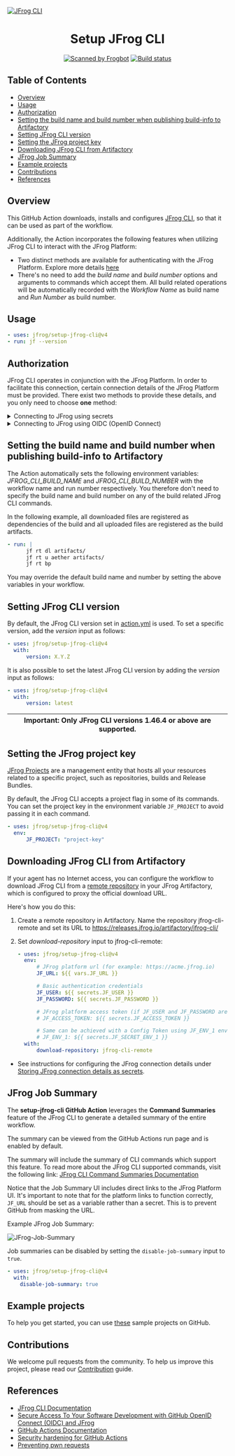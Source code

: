 [![JFrog CLI](images/readme_image.png)](#readme)

<div align="center">

# Setup JFrog CLI

[![Scanned by Frogbot](https://raw.github.com/jfrog/frogbot/master/images/frogbot-badge.svg)](https://github.com/jfrog/frogbot#readme)
[![Build status](https://github.com/jfrog/setup-jfrog-cli/workflows/Test/badge.svg)](https://github.com/jfrog/setup-jfrog-cli/actions)

</div>

## Table of Contents

-   [Overview](#overview)
-   [Usage](#usage)
-   [Authorization](#authorization)
-   [Setting the build name and build number when publishing build-info to Artifactory](#setting-the-build-name-and-build-number-when-publishing-build-info-to-artifactory)
-   [Setting JFrog CLI version](#setting-jfrog-cli-version)
-   [Setting the JFrog project key](#setting-the-jfrog-project-key)
-   [Downloading JFrog CLI from Artifactory](#downloading-jfrog-cli-from-artifactory)
-   [JFrog Job Summary](#jfrog-job-summary)
-   [Example projects](#example-projects)
-   [Contributions](#contributions)
-   [References](#references)

## Overview

This GitHub Action downloads, installs and configures [JFrog CLI](https://docs.jfrog-applications.jfrog.io/jfrog-applications/jfrog-cli), so that it can be used as part of the workflow.

Additionally, the Action incorporates the following features when utilizing JFrog CLI to interact with the JFrog Platform:

-   Two distinct methods are available for authenticating with the JFrog Platform. Explore more details [here](#authorization)
-   There's no need to add the _build name_ and _build number_ options and arguments to commands which accept them.
    All build related operations will be automatically recorded with the _Workflow Name_ as build name and _Run Number_ as build number.

## Usage

```yml
- uses: jfrog/setup-jfrog-cli@v4
- run: jf --version
```

## Authorization

JFrog CLI operates in conjunction with the JFrog Platform. In order to facilitate this connection, certain connection details of the JFrog Platform must be provided.
There exist two methods to provide these details, and you only need to choose **one** method:

<details>
    <summary>Connecting to JFrog using secrets</summary>
    
### General
You can choose one of the following two methods to set the connection details to the JFrog Platform as secrets:

-   [Storing the connection details using separate environment variables](#storing-the-connection-details-using-separate-environment-variables)
-   [Storing the connection details using single Config Token](#storing-the-connection-details-using-single-config-token)

### Storing the connection details using separate environment variables

The connection details of the JFrog platform used by JFrog CLI can be stored as secrets.
You can use one of the following two methods to define and store the JFrog Platform connection details as secrets.

You can set the connection details to your JFrog Platform by using one of the following environment variables combinations:

1. JF_URL (no authentication)
2. JF_URL + JF_USER + JF_PASSWORD (basic authentication)
3. JF_URL + JF_ACCESS_TOKEN (authentication using a JFrog Access Token)

You can use these environment variables in your workflow as follows:

```yml
- uses: jfrog/setup-jfrog-cli@v4
  env:
    # JFrog platform url (for example: https://acme.jfrog.io)
    JF_URL: ${{ vars.JF_URL }}

    # Basic authentication credentials
    JF_USER: ${{ secrets.JF_USER }}
    JF_PASSWORD: ${{ secrets.JF_PASSWORD }}
    or
    # JFrog Platform access token
    JF_ACCESS_TOKEN: ${{ secrets.JF_ACCESS_TOKEN }}
- run: |
    jf rt ping
```

| Important: If both Config Token(`JF_ENV_*`) and separate environment variables(`JF_URL`, ...) are provided, the default config will be the Config Token. To make the above separate environment variables as the default config use `jf c use setup-jfrog-cli-server` |
| --------------------------------------------------------------------------------------------------------------------------------------------------------------------------------------------------------------------------------------------------------------------- |

### Storing the connection details using single Config Token

1. Make sure JFrog CLI is installed on your local machine by running `jf -v`.
2. Configure the details of the JFrog platform by running `jf c add`.
3. Export the details of the JFrog platform you configured, using the server ID you chose. Do this by running `jf c export <SERVER ID>`.
4. Copy the generated Config Token to the clipboard and save it as a secret on GitHub.

To use the saved JFrog platform configuration in the workflow, all you need to do it to expose the secret to the workflow.
The secret should be exposed as an environment variable with the _JF*ENV*_ prefix.
Here's how you do this:

```yml
- uses: jfrog/setup-jfrog-cli@v4
  env:
      JF_ENV_1: ${{ secrets.JF_SECRET_ENV_1 }}
- run: |
      # Ping the server
      jf rt ping
```

As you can see in the example above, we created a secret named _JF_SECRET_ENV_1_ and exposed it to the workflow
as the _JF_ENV_1_ environment variable. That's it - the ping command will now ping the configured Artifactory server.

If you have multiple Config Tokens as secrets, you can use all of them in the workflow as follows:

```yml
- uses: jfrog/setup-jfrog-cli@v4
  env:
      JF_ENV_1: ${{ secrets.JF_SECRET_ENV_1 }}
      JF_ENV_2: ${{ secrets.JF_SECRET_ENV_2 }}
- run: |
      # Set the utilized JFrog configuration by providing the server ID (configured by the 'jf c add' command).
      jf c use local-1
      # Ping local-1 Artifactory server
      jf rt ping
      # Now use the second sever configuration exposed to the Action.
      jf c use local-2
      # Ping local-2 Artifactory server
      jf rt ping
```

| Important: When exposing more than one JFrog configuration to the Action, you should always add the `jf c use` command to specify the server to use. |
| ---------------------------------------------------------------------------------------------------------------------------------------------------- |

</details>

<details>
    <summary>Connecting to JFrog using OIDC (OpenID Connect)</summary>

### General

The sensitive connection details, such as the access token used by JFrog CLI on the JFrog platform, can be automatically generated by the action instead of storing it as a secret in GitHub.
This is made possible by leveraging the OpenID-Connect (OIDC) protocol. This protocol can authenticate the workflow issuer and supply a valid access token, requiring only the JF_URL environment variable. Learn more about this integration in [this](https://jfrog.com/blog/secure-access-development-jfrog-github-oidc) blog post.
To utilize the OIDC protocol, follow these steps:

### JFrog Platform configuration

1. **Configure an OIDC Integration**: This phase sets an integration between GitHub Actions to the JFrog platform.
    1. Navigate to the Administration tab In the JFrog Platform UI
    2. Click `General` | `Manage Integrations`
    3. Click `New Integration` | `OpenID Connect`:
       ![New Integration](images/new_oidc_integration.png)
    4. Configure the OIDC integration:
       ![Configure OIDC integration](images/configure_oidc_integration.png)

| NOTE:                                                                                                                                                                                                                                          |
| ---------------------------------------------------------------------------------------------------------------------------------------------------------------------------------------------------------------------------------------------- |
| The value specified as the 'Provider Name' should be used as the oidc-provider-name input in [Workflow configuration step 2](#workflowstep2) below.                                                                                            |
| The 'Audience' field does not represent the 'aud' claim for insertion into the identity-mapping in [Platform configuration step 2](#platformstep2) below. Only the claims included in the Claims Json created during step 2 will be validated. |

<div id="platformstep2"/>

2.  **Configure an identity mapping**: This phase sets an integration between a particular GitHub repository to the JFrog platform.

    An identity mapping is a configuration object utilized by the JFrog Platform to associate incoming OIDC claims with particular selected fields. These fields might include `repository`, `actor`, `workflow`, and others.
    To configure the identity mapping, click on the identity mapping created in section 1 and then click on `Add Identity Mapping`. Fill in priority 1 and fill out all required fields:
    ![New OIDC Integration](images/identity_mapping.png)

    You have the flexibility to define any valid list of claims required for request authentication. You can check a list of the possible claims [here](https://docs.github.com/en/actions/deployment/security-hardening-your-deployments/about-security-hardening-with-openid-connect#understanding-the-oidc-token).
    Example Claims JSON:

    ```json
    {
        "repository": "repository-owner/repository-name"
    }
    ```

### Workflow configuration

1.  **Set required permissions**: In the course of the protocol's execution, it's imperative to acquire a JSON Web Token (JWT) from GitHub's OIDC provider. To request this token, it's essential to configure the specified permission in the workflow file:

    ```yml
    permissions:
        id-token: write
    ```

    <div id="workflowstep2"/>

2.  **Pass the 'oidc-provider-name' input to the Action (Required)**: The 'oidc-provider-name' parameter designates the OIDC configuration whose one of its identity mapping should align with the generated JWT claims. This input needs to align with the 'Provider Name' value established within the OIDC configuration in the JFrog Platform.
3.  **Pass the 'oidc-audience' input to the Action (Optional)**: The 'oidc-audience' input defines the intended recipients of an ID token (JWT), ensuring access is restricted to authorized recipients for the JFrog Platform. By default, it contains the URL of the GitHub repository owner. It enforces a condition, allowing only workflows within the designated repository/organization to request an access token. Read more about it [here](https://docs.github.com/en/actions/deployment/security-hardening-your-deployments/about-security-hardening-with-openid-connect#customizing-the-audience-value).

Example step utilizing OpenID Connect:

```yml
- uses: jfrog/setup-jfrog-cli@v4
  env:
      JF_URL: ${{ vars.JF_URL }}
  with:
      oidc-provider-name: setup-jfrog-cli
```

**Notice:** When using OIDC authentication, this action outputs both the OIDC token and the OIDC token username. These can be utilized within the current workflow to log into the JFrog platform through other actions or clients (e.g., for use with `docker login`). The added outputs are `oidc-token` and `oidc-user`, respectively.

</details>

## Setting the build name and build number when publishing build-info to Artifactory

The Action automatically sets the following environment variables:
_JFROG_CLI_BUILD_NAME_ and _JFROG_CLI_BUILD_NUMBER_ with the workflow name and run number respectively.
You therefore don't need to specify the build name and build number on any of the build related JFrog CLI commands.

In the following example, all downloaded files are registered as dependencies of the build and all uploaded files
are registered as the build artifacts.

```yml
- run: |
      jf rt dl artifacts/
      jf rt u aether artifacts/
      jf rt bp
```

You may override the default build name and number by setting the above variables in your workflow.

## Setting JFrog CLI version

By default, the JFrog CLI version set in [action.yml](https://github.com/jfrog/setup-jfrog-cli/blob/master/action.yml) is used. To set a specific version, add the _version_ input as follows:

```yml
- uses: jfrog/setup-jfrog-cli@v4
  with:
      version: X.Y.Z
```

It is also possible to set the latest JFrog CLI version by adding the _version_ input as follows:

```yml
- uses: jfrog/setup-jfrog-cli@v4
  with:
      version: latest
```

| Important: Only JFrog CLI versions 1.46.4 or above are supported. |
| ----------------------------------------------------------------- |

## Setting the JFrog project key

[JFrog Projects](https://jfrog.com/help/r/jfrog-platform-administration-documentation/projects) are a management entity that hosts all your resources related to a specific project,
such as repositories, builds and Release Bundles.

By default, the JFrog CLI accepts a project flag in some of its commands. 
You can set the project key in the environment variable ```JF_PROJECT``` to avoid passing it in each command.

```yml
- uses: jfrog/setup-jfrog-cli@v4
  env:
      JF_PROJECT: "project-key"
```

## Downloading JFrog CLI from Artifactory

If your agent has no Internet access, you can configure the workflow to download JFrog CLI from a [remote repository](https://www.jfrog.com/confluence/display/JFROG/Remote+Repositories) in your JFrog Artifactory, which is configured to proxy the official download URL.

Here's how you do this:

1. Create a remote repository in Artifactory. Name the repository jfrog-cli-remote and set its URL to https://releases.jfrog.io/artifactory/jfrog-cli/
2. Set _download-repository_ input to jfrog-cli-remote:

    ```yml
    - uses: jfrog/setup-jfrog-cli@v4
      env:
          # JFrog platform url (for example: https://acme.jfrog.io)
          JF_URL: ${{ vars.JF_URL }}

          # Basic authentication credentials
          JF_USER: ${{ secrets.JF_USER }}
          JF_PASSWORD: ${{ secrets.JF_PASSWORD }}

          # JFrog platform access token (if JF_USER and JF_PASSWORD are not provided)
          # JF_ACCESS_TOKEN: ${{ secrets.JF_ACCESS_TOKEN }}

          # Same can be achieved with a Config Token using JF_ENV_1 environment variable
          # JF_ENV_1: ${{ secrets.JF_SECRET_ENV_1 }}
      with:
          download-repository: jfrog-cli-remote
    ```

-   See instructions for configuring the JFrog connection details under [Storing JFrog connection details as secrets](#storing-jfrog-connection-details-as-secrets).

## JFrog Job Summary

The **setup-jfrog-cli GitHub Action** leverages the **Command Summaries** feature of the JFrog CLI
to generate a detailed summary of the entire workflow.

The summary can be viewed from the GitHub Actions run page and is enabled by default.

The summary will include the summary of CLI commands which support this feature.
To read more about the JFrog CLI supported commands, visit the following link:
[JFrog CLI Command Summaries Documentation](https://docs.jfrog-applications.jfrog.io/jfrog-applications/jfrog-cli/cli-command-summaries)


Notice that the Job Summary UI includes direct links to the JFrog Platform UI.
It's important to note that for the platform links to function correctly,
`JF_URL` should be set as a variable rather than a secret.
This is to prevent GitHub from masking the URL.

Example JFrog Job Summary:

![JFrog-Job-Summary](images/JFrog-Job-Summary.png)


Job summaries can be disabled by setting the `disable-job-summary` input to `true`.

```yml
- uses: jfrog/setup-jfrog-cli@v4
  with:
    disable-job-summary: true
```

## Example projects

To help you get started, you can use [these](https://github.com/jfrog/project-examples/tree/master/github-action-examples) sample projects on GitHub.

## Contributions

We welcome pull requests from the community. To help us improve this project, please read our [Contribution](./CONTRIBUTING.md#-guidelines) guide.

## References

-   [JFrog CLI Documentation](https://docs.jfrog-applications.jfrog.io/jfrog-applications/jfrog-cli)
-   [Secure Access To Your Software Development with GitHub OpenID Connect (OIDC) and JFrog](https://jfrog.com/blog/secure-access-development-jfrog-github-oidc/)
-   [GitHub Actions Documentation](https://docs.github.com/en/actions)
-   [Security hardening for GitHub Actions](https://docs.github.com/en/actions/security-guides/security-hardening-for-github-actions)
-   [Preventing pwn requests](https://securitylab.github.com/research/github-actions-preventing-pwn-requests/)
